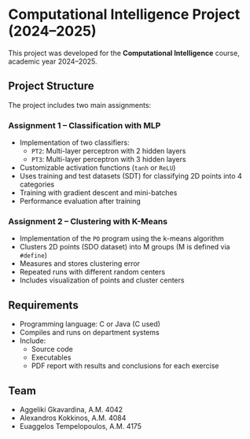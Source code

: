 # Computational Intelligence Project (2024–2025)

This project was developed for the **Computational Intelligence** course, academic year 2024–2025.

## Project Structure

The project includes two main assignments:

### Assignment 1 – Classification with MLP

- Implementation of two classifiers:
  - `PT2`: Multi-layer perceptron with 2 hidden layers
  - `PT3`: Multi-layer perceptron with 3 hidden layers
- Customizable activation functions (`tanh` or `ReLU`)
- Uses training and test datasets (SDT) for classifying 2D points into 4 categories
- Training with gradient descent and mini-batches
- Performance evaluation after training

### Assignment 2 – Clustering with K-Means

- Implementation of the `PO` program using the k-means algorithm
- Clusters 2D points (SDO dataset) into M groups (M is defined via `#define`)
- Measures and stores clustering error
- Repeated runs with different random centers
- Includes visualization of points and cluster centers

## Requirements

- Programming language: C or Java (C used)
- Compiles and runs on department systems
- Include:
  - Source code
  - Executables
  - PDF report with results and conclusions for each exercise

## Team
- Aggeliki Gkavardina, A.M. 4042
- Alexandros Kokkinos, A.M. 4084
- Euaggelos Tempelopoulos, A.M. 4175
